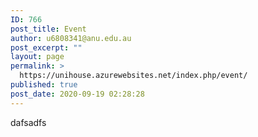 ```yaml
---
ID: 766
post_title: Event
author: u6808341@anu.edu.au
post_excerpt: ""
layout: page
permalink: >
  https://unihouse.azurewebsites.net/index.php/event/
published: true
post_date: 2020-09-19 02:28:28
---
```

<!-- wp:paragraph -->
<p>dafsadfs</p>
<!-- /wp:paragraph -->